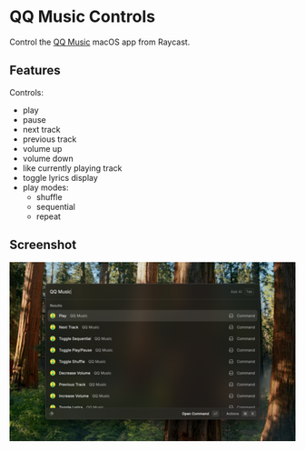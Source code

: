 # QQ Music Controls

Control the [QQ Music](https://y.qq.com/) macOS app from Raycast.

## Features

Controls:

- play
- pause
- next track
- previous track
- volume up
- volume down
- like currently playing track
- toggle lyrics display
- play modes:
  - shuffle
  - sequential
  - repeat

## Screenshot

![screenshot](./metadata/qq-music-controls-1.png)
